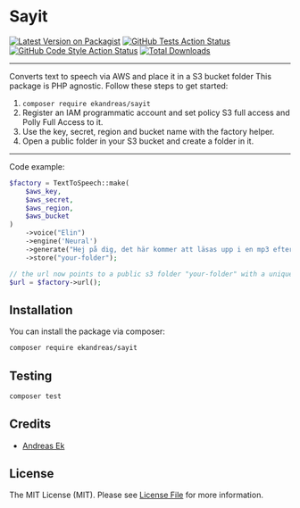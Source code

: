 # Sayit

[![Latest Version on Packagist](https://img.shields.io/packagist/v/ekandreas/sayit.svg?style=flat-square)](https://packagist.org/packages/ekandreas/sayit)
[![GitHub Tests Action Status](https://img.shields.io/github/workflow/status/ekandreas/sayit/run-tests?label=tests)](https://github.com/ekandreas/sayit/actions?query=workflow%3ATests+branch%3Amain)
[![GitHub Code Style Action Status](https://img.shields.io/github/workflow/status/ekandreas/sayit/Check%20&%20fix%20styling?label=code%20style)](https://github.com/ekandreas/sayit/actions?query=workflow%3A"Check+%26+fix+styling"+branch%3Amain)
[![Total Downloads](https://img.shields.io/packagist/dt/ekandreas/sayit.svg?style=flat-square)](https://packagist.org/packages/ekandreas/sayit)

---
Converts text to speech via AWS and place it in a S3 bucket folder
This package is PHP agnostic. Follow these steps to get started:

1. `composer require ekandreas/sayit`
2. Register an IAM programmatic account and set policy S3 full access and Polly Full Access to it.
3. Use the key, secret, region and bucket name with the factory helper.
4. Open a public folder in your S3 bucket and create a folder in it.
---

Code example:
```php
$factory = TextToSpeech::make(
    $aws_key,
    $aws_secret,
    $aws_region,
    $aws_bucket
)
    ->voice("Elin")
    ->engine('Neural')
    ->generate("Hej på dig, det här kommer att läsas upp i en mp3 efter generering.")
    ->store("your-folder");

// the url now points to a public s3 folder "your-folder" with a unique mp3 file generated from the text above.
$url = $factory->url();
```

## Installation

You can install the package via composer:

```bash
composer require ekandreas/sayit
```

## Testing

```bash
composer test
```

## Credits

- [Andreas Ek](https://github.com/ekandreas)

## License

The MIT License (MIT). Please see [License File](LICENSE.md) for more information.
